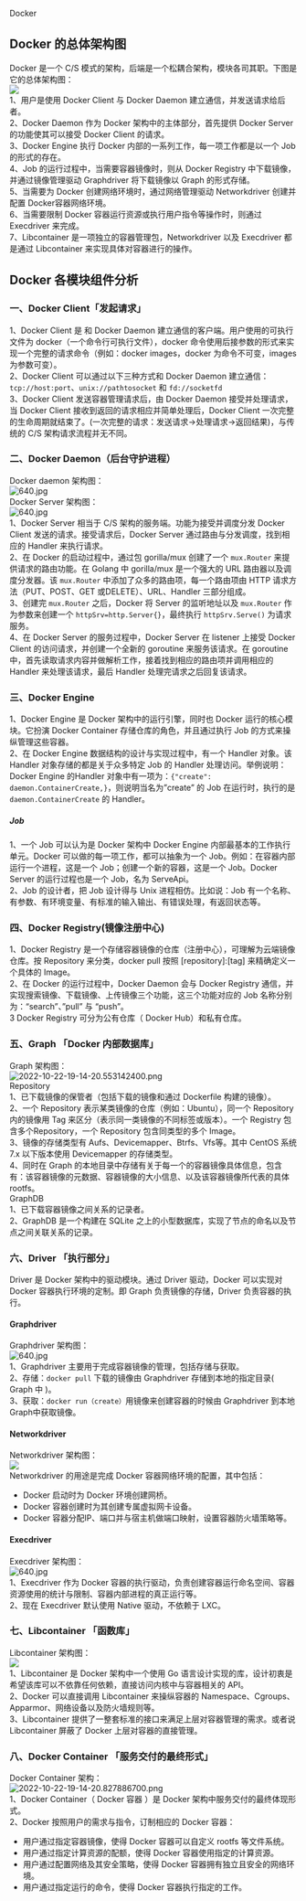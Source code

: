 Docker
<a name="PLTG4"></a>
## Docker 的总体架构图
Docker 是一个 C/S 模式的架构，后端是一个松耦合架构，模块各司其职。下图是它的总体架构图：<br />![](https://cdn.nlark.com/yuque/0/2022/png/396745/1666437226018-2842881d-8714-4cc2-a1c1-155bce626554.png#clientId=ub218caa3-224c-4&from=paste&id=ue8151c9e&originHeight=1492&originWidth=1080&originalType=url&ratio=1&rotation=0&showTitle=false&status=done&style=shadow&taskId=u99d0b63e-8727-4555-9f2c-ec3e600e761&title=)<br />1、用户是使用 Docker Client 与 Docker Daemon 建立通信，并发送请求给后者。<br />2、Docker Daemon 作为 Docker 架构中的主体部分，首先提供 Docker Server 的功能使其可以接受 Docker Client 的请求。<br />3、Docker Engine 执行 Docker 内部的一系列工作，每一项工作都是以一个 Job 的形式的存在。<br />4、Job 的运行过程中，当需要容器镜像时，则从 Docker Registry 中下载镜像，并通过镜像管理驱动 Graphdriver 将下载镜像以 Graph 的形式存储。<br />5、当需要为 Docker 创建网络环境时，通过网络管理驱动 Networkdriver 创建并配置 Docker容器网络环境。<br />6、当需要限制 Docker 容器运行资源或执行用户指令等操作时，则通过 Execdriver 来完成。<br />7、Libcontainer 是一项独立的容器管理包，Networkdriver 以及 Execdriver 都是通过 Libcontainer 来实现具体对容器进行的操作。
<a name="b4Ni3"></a>
## Docker 各模块组件分析
<a name="xGky7"></a>
### 一、Docker Client「发起请求」
1、Docker Client 是 和 Docker Daemon 建立通信的客户端。用户使用的可执行文件为 docker（一个命令行可执行文件），docker 命令使用后接参数的形式来实现一个完整的请求命令（例如：docker images，docker 为命令不可变，images 为参数可变）。<br />2、Docker Client 可以通过以下三种方式和 Docker Daemon 建立通信：`tcp://host:port`、`unix://pathtosocket` 和 `fd://socketfd`<br />3、Docker Client 发送容器管理请求后，由 Docker Daemon 接受并处理请求，当 Docker Client 接收到返回的请求相应并简单处理后，Docker Client 一次完整的生命周期就结束了。(一次完整的请求：发送请求→处理请求→返回结果)，与传统的 C/S 架构请求流程并无不同。
<a name="egunw"></a>
### 二、Docker Daemon（后台守护进程）
Docker daemon 架构图：<br />![640.jpg](https://cdn.nlark.com/yuque/0/2021/jpeg/396745/1618884995834-e75248c8-eef7-4117-9555-1dd25bbacb45.jpeg#clientId=ue7ee0379-edcf-4&errorMessage=unknown%20error&from=ui&id=GcWZh&originHeight=454&originWidth=530&originalType=binary&ratio=1&rotation=0&showTitle=false&size=70250&status=error&style=shadow&taskId=u043d8525-8dd8-49c9-9c1d-d3fa60d788b&title=)<br />Docker Server 架构图：<br />![640.jpg](https://cdn.nlark.com/yuque/0/2021/jpeg/396745/1618892968175-de75ecdc-e12b-4c1b-9362-f9b12bdae564.jpeg#clientId=uc190c83a-3d72-4&errorMessage=unknown%20error&from=ui&id=aINrc&originHeight=377&originWidth=519&originalType=binary&ratio=1&rotation=0&showTitle=false&size=63592&status=error&style=shadow&taskId=ue1f22e84-28d1-4eb2-b140-96b029c9dd2&title=)<br />1、Docker Server 相当于 C/S 架构的服务端。功能为接受并调度分发 Docker Client 发送的请求。接受请求后，Docker Server 通过路由与分发调度，找到相应的 Handler 来执行请求。<br />2、在 Docker 的启动过程中，通过包 gorilla/mux 创建了一个 `mux.Router` 来提供请求的路由功能。在 Golang 中 gorilla/mux 是一个强大的 URL 路由器以及调度分发器。该 `mux.Router` 中添加了众多的路由项，每一个路由项由 HTTP 请求方法（PUT、POST、GET 或DELETE）、URL、Handler 三部分组成。<br />3、创建完 `mux.Router` 之后，Docker 将 Server 的监听地址以及 `mux.Router` 作为参数来创建一个 `httpSrv=http.Server{}`，最终执行 `httpSrv.Serve()` 为请求服务。<br />4、在 Docker Server 的服务过程中，Docker Server 在 listener 上接受 Docker Client 的访问请求，并创建一个全新的 goroutine 来服务该请求。在 goroutine 中，首先读取请求内容并做解析工作，接着找到相应的路由项并调用相应的 Handler 来处理该请求，最后 Handler 处理完请求之后回复该请求。
<a name="C3QNS"></a>
### 三、Docker Engine
1、Docker Engine 是 Docker 架构中的运行引擎，同时也 Docker 运行的核心模块。它扮演 Docker Container 存储仓库的角色，并且通过执行 Job 的方式来操纵管理这些容器。<br />2、在 Docker Engine 数据结构的设计与实现过程中，有一个 Handler 对象。该 Handler 对象存储的都是关于众多特定 Job 的 Handler 处理访问。举例说明：Docker Engine 的Handler 对象中有一项为：`{"create": daemon.ContainerCreate,}`，则说明当名为”create” 的 Job 在运行时，执行的是 `daemon.ContainerCreate` 的 Handler。
<a name="OdGy3"></a>
##### Job
1、一个 Job 可以认为是 Docker 架构中 Docker Engine 内部最基本的工作执行单元。Docker 可以做的每一项工作，都可以抽象为一个 Job。例如：在容器内部运行一个进程，这是一个 Job；创建一个新的容器，这是一个 Job。Docker Server 的运行过程也是一个 Job，名为 ServeApi。<br />2、Job 的设计者，把 Job 设计得与 Unix 进程相仿。比如说：Job 有一个名称、有参数、有环境变量、有标准的输入输出、有错误处理，有返回状态等。
<a name="xgnxf"></a>
### 四、Docker Registry(镜像注册中心)
1、Docker Registry 是一个存储容器镜像的仓库（注册中心），可理解为云端镜像仓库。按 Repository 来分类，docker pull 按照 [repository]:[tag] 来精确定义一个具体的 Image。<br />2、在 Docker 的运行过程中，Docker Daemon 会与 Docker Registry 通信，并实现搜索镜像、下载镜像、上传镜像三个功能，这三个功能对应的 Job 名称分别为：“search”、”pull” 与 “push”。<br />3 Docker Registry 可分为公有仓库（ Docker Hub）和私有仓库。
<a name="c0iZV"></a>
### 五、Graph 「Docker 内部数据库」
Graph 架构图：<br />![2022-10-22-19-14-20.553142400.png](https://cdn.nlark.com/yuque/0/2022/png/396745/1666437382698-26f84ed8-fd1c-4c96-94a0-7810a7eb86e4.png#clientId=ub218caa3-224c-4&from=ui&id=uf8d6728f&originHeight=332&originWidth=514&originalType=binary&ratio=1&rotation=0&showTitle=false&size=513184&status=done&style=shadow&taskId=u32796530-9484-490f-ad03-1cfbaf0b6d5&title=)<br />Repository<br />1、已下载镜像的保管者（包括下载的镜像和通过 Dockerfile 构建的镜像）。<br />2、一个 Repository 表示某类镜像的仓库（例如：Ubuntu），同一个 Repository 内的镜像用 Tag 来区分（表示同一类镜像的不同标签或版本）。一个 Registry 包含多个Repository，一个 Repository 包含同类型的多个 Image。<br />3、镜像的存储类型有 Aufs、Devicemapper、Btrfs、Vfs等。其中 CentOS 系统 7.x 以下版本使用 Devicemapper 的存储类型。<br />4、同时在 Graph 的本地目录中存储有关于每一个的容器镜像具体信息，包含有：该容器镜像的元数据、容器镜像的大小信息、以及该容器镜像所代表的具体 rootfs。<br />GraphDB<br />1、已下载容器镜像之间关系的记录者。<br />2、GraphDB 是一个构建在 SQLite 之上的小型数据库，实现了节点的命名以及节点之间关联关系的记录。
<a name="NvzZE"></a>
### 六、Driver 「执行部分」
Driver 是 Docker 架构中的驱动模块。通过 Driver 驱动，Docker 可以实现对 Docker 容器执行环境的定制。即 Graph 负责镜像的存储，Driver 负责容器的执行。
<a name="fIsBY"></a>
#### Graphdriver
Graphdriver 架构图：<br />![640.jpg](https://cdn.nlark.com/yuque/0/2021/jpeg/396745/1618885238824-783542f0-e1d2-49bb-a9b8-774a8a209213.jpeg#clientId=u97d2461c-9f0c-4&errorMessage=unknown%20error&from=ui&id=FWbF0&originHeight=440&originWidth=521&originalType=binary&ratio=1&rotation=0&showTitle=false&size=60096&status=error&style=shadow&taskId=u63b65887-5ae3-4ab3-b65a-bdcf73cee63&title=)<br />1、Graphdriver 主要用于完成容器镜像的管理，包括存储与获取。<br />2、存储：`docker pull` 下载的镜像由 Graphdriver 存储到本地的指定目录( Graph 中 )。<br />3、获取：`docker run（create）`用镜像来创建容器的时候由 Graphdriver 到本地 Graph中获取镜像。
<a name="gR8BX"></a>
#### Networkdriver
Networkdriver 架构图：<br />![](https://cdn.nlark.com/yuque/0/2022/png/396745/1666437422272-60f669e0-1e64-457a-9e9d-5d8c17251cb9.png#clientId=ub218caa3-224c-4&from=paste&id=u2ea3ce36&originHeight=428&originWidth=526&originalType=url&ratio=1&rotation=0&showTitle=false&status=done&style=shadow&taskId=ud7ed91d7-533e-439b-9dd5-f43dcd8630f&title=)<br />Networkdriver 的用途是完成 Docker 容器网络环境的配置，其中包括：

- Docker 启动时为 Docker 环境创建网桥。
- Docker 容器创建时为其创建专属虚拟网卡设备。
- Docker 容器分配IP、端口并与宿主机做端口映射，设置容器防火墙策略等。
<a name="HXkzV"></a>
#### Execdriver
Execdriver 架构图：<br />![640.jpg](https://cdn.nlark.com/yuque/0/2021/jpeg/396745/1618885356383-9841f35c-1852-40d9-9efa-dd87bfda67fc.jpeg#clientId=u50607733-fd06-4&errorMessage=unknown%20error&from=ui&id=IMic7&originHeight=461&originWidth=527&originalType=binary&ratio=1&rotation=0&showTitle=false&size=57430&status=error&style=shadow&taskId=u94ba2614-b5fb-4ee8-b1c9-9a093386986&title=)<br />1、Execdriver 作为 Docker 容器的执行驱动，负责创建容器运行命名空间、容器资源使用的统计与限制、容器内部进程的真正运行等。<br />2、现在 Execdriver 默认使用 Native 驱动，不依赖于 LXC。
<a name="q7xZB"></a>
### 七、Libcontainer 「函数库」
Libcontainer 架构图：<br />![](https://cdn.nlark.com/yuque/0/2022/png/396745/1666437437390-eda2d7d7-2453-427e-90f7-d9feb25f0251.png#clientId=ub218caa3-224c-4&from=paste&id=u8504038e&originHeight=367&originWidth=539&originalType=url&ratio=1&rotation=0&showTitle=false&status=done&style=shadow&taskId=u89285ef7-4a1f-46bd-a56c-8b3ba991de1&title=)<br />1、Libcontainer 是 Docker 架构中一个使用 Go 语言设计实现的库，设计初衷是希望该库可以不依靠任何依赖，直接访问内核中与容器相关的 API。<br />2、Docker 可以直接调用 Libcontainer 来操纵容器的 Namespace、Cgroups、Apparmor、网络设备以及防火墙规则等。<br />3、Libcontainer 提供了一整套标准的接口来满足上层对容器管理的需求。或者说 Libcontainer 屏蔽了 Docker 上层对容器的直接管理。
<a name="aDZnE"></a>
### 八、Docker Container 「服务交付的最终形式」
Docker Container 架构：<br />![2022-10-22-19-14-20.827886700.png](https://cdn.nlark.com/yuque/0/2022/png/396745/1666437846170-600d1883-bc0e-4536-bc19-d7c431250042.png#clientId=ub218caa3-224c-4&from=ui&id=ufe89a841&originHeight=472&originWidth=1080&originalType=binary&ratio=1&rotation=0&showTitle=false&size=1532298&status=done&style=shadow&taskId=uab0c2d9f-7ed7-480a-a873-f0bf84a80b5&title=)<br />1、Docker Container（ Docker 容器 ）是 Docker 架构中服务交付的最终体现形式。<br />2、Docker 按照用户的需求与指令，订制相应的 Docker 容器：

- 用户通过指定容器镜像，使得 Docker 容器可以自定义 rootfs 等文件系统。
- 用户通过指定计算资源的配额，使得 Docker 容器使用指定的计算资源。
- 用户通过配置网络及其安全策略，使得 Docker 容器拥有独立且安全的网络环境。
- 用户通过指定运行的命令，使得 Docker 容器执行指定的工作。
